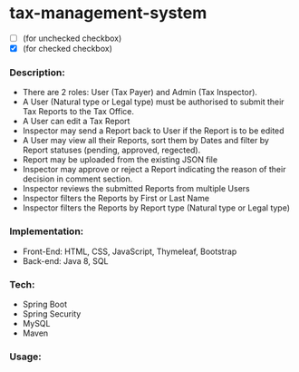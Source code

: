 # tax-management-system

- [ ] (for unchecked checkbox)
- [x] (for checked checkbox)

### Description:
- There are 2 roles: User (Tax Payer) and Admin (Tax Inspector).
- A User (Natural type or Legal type) must be authorised to submit their Tax Reports to the Tax Office.
- A User can edit a Tax Report
- Inspector may send a Report back to User if the Report is to be edited
- A User may view all their Reports, sort them by Dates and filter by Report statuses (pending, approved, regected).
- Report may be uploaded from the existing JSON file
- Inspector may approve or reject a Report indicating the reason of their decision in comment section.
- Inspector reviews the submitted Reports from multiple Users
- Inspector filters the Reports by First or Last Name
- Inspector filters the Reports by Report type (Natural type or Legal type)
### Implementation:
- Front-End: HTML, CSS, JavaScript, Thymeleaf, Bootstrap
- Back-end: Java 8, SQL

### Tech:
- Spring Boot
- Spring Security
- MySQL
- Maven

### Usage:

